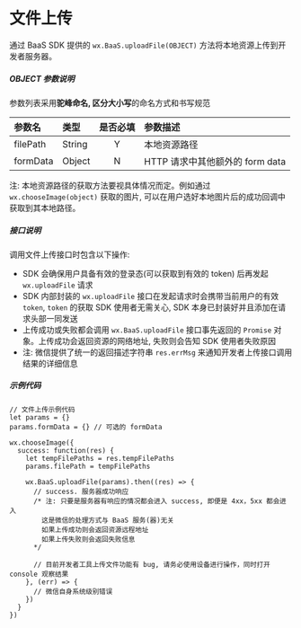 # 文件上传

通过 BaaS SDK 提供的 `wx.BaaS.uploadFile(OBJECT)` 方法将本地资源上传到开发者服务器。

##### OBJECT 参数说明
参数列表采用**驼峰命名, 区分大小写**的命名方式和书写规范

| 参数名      | 类型     | 是否必填 | 参数描述                    |
| :------- | :----- | :--: | :---------------------- |
| filePath | String |  Y   | 本地资源路径                  |
| formData | Object |  N   | HTTP 请求中其他额外的 form data |

注: 本地资源路径的获取方法要视具体情况而定。例如通过 `wx.chooseImage(object)` 获取的图片, 可以在用户选好本地图片后的成功回调中获取到其本地路径。

##### 接口说明
调用文件上传接口时包含以下操作:
- SDK 会确保用户具备有效的登录态(可以获取到有效的 token) 后再发起 `wx.uploadFile` 请求
- SDK 内部封装的 `wx.uploadFile` 接口在发起请求时会携带当前用户的有效 `token`,  `token` 的获取 SDK 使用者无需关心, SDK 本身已封装好并且添加在请求头部一同发送
- 上传成功或失败都会调用 `wx.BaaS.uploadFile` 接口事先返回的 `Promise` 对象。上传成功会返回资源的网络地址, 失败则会告知 SDK 使用者失败原因
- 注: 微信提供了统一的返回描述字符串 `res.errMsg` 来通知开发者上传接口调用结果的详细信息

##### 示例代码
```
// 文件上传示例代码
let params = {}
params.formData = {} // 可选的 formData

wx.chooseImage({
  success: function(res) {
    let tempFilePaths = res.tempFilePaths
    params.filePath = tempFilePaths

    wx.BaaS.uploadFile(params).then((res) => {
      // success. 服务器成功响应
      /* 注: 只要是服务器有响应的情况都会进入 success, 即便是 4xx，5xx 都会进入
        这是微信的处理方式与 BaaS 服务(器)无关
        如果上传成功则会返回资源远程地址
        如果上传失败则会返回失败信息
      */

      // 目前开发者工具上传文件功能有 bug, 请务必使用设备进行操作，同时打开 console 观察结果
    }, (err) => {
      // 微信自身系统级别错误
    })
  }
})
```

